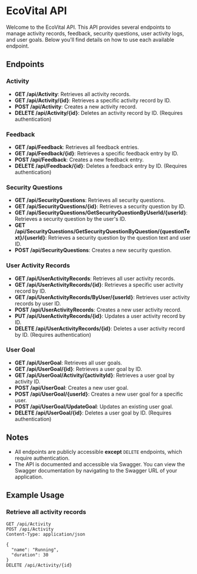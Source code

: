 # EcoVital API

Welcome to the EcoVital API. This API provides several endpoints to manage activity records, feedback, security questions, user activity logs, and user goals. Below you'll find details on how to use each available endpoint.

## Endpoints

### Activity

- **GET /api/Activity**: Retrieves all activity records.
- **GET /api/Activity/{id}**: Retrieves a specific activity record by ID.
- **POST /api/Activity**: Creates a new activity record.
- **DELETE /api/Activity/{id}**: Deletes an activity record by ID. (Requires authentication)

### Feedback

- **GET /api/Feedback**: Retrieves all feedback entries.
- **GET /api/Feedback/{id}**: Retrieves a specific feedback entry by ID.
- **POST /api/Feedback**: Creates a new feedback entry.
- **DELETE /api/Feedback/{id}**: Deletes a feedback entry by ID. (Requires authentication)

### Security Questions

- **GET /api/SecurityQuestions**: Retrieves all security questions.
- **GET /api/SecurityQuestions/{id}**: Retrieves a security question by ID.
- **GET /api/SecurityQuestions/GetSecurityQuestionByUserId/{userId}**: Retrieves a security question by the user's ID.
- **GET /api/SecurityQuestions/GetSecurityQuestionByQuestion/{questionText}/{userId}**: Retrieves a security question by the question text and user ID.
- **POST /api/SecurityQuestions**: Creates a new security question.

### User Activity Records

- **GET /api/UserActivityRecords**: Retrieves all user activity records.
- **GET /api/UserActivityRecords/{id}**: Retrieves a specific user activity record by ID.
- **GET /api/UserActivityRecords/ByUser/{userId}**: Retrieves user activity records by user ID.
- **POST /api/UserActivityRecords**: Creates a new user activity record.
- **PUT /api/UserActivityRecords/{id}**: Updates a user activity record by ID.
- **DELETE /api/UserActivityRecords/{id}**: Deletes a user activity record by ID. (Requires authentication)

### User Goal

- **GET /api/UserGoal**: Retrieves all user goals.
- **GET /api/UserGoal/{id}**: Retrieves a user goal by ID.
- **GET /api/UserGoal/Activity/{activityId}**: Retrieves a user goal by activity ID.
- **POST /api/UserGoal**: Creates a new user goal.
- **POST /api/UserGoal/{userId}**: Creates a new user goal for a specific user.
- **POST /api/UserGoal/UpdateGoal**: Updates an existing user goal.
- **DELETE /api/UserGoal/{id}**: Deletes a user goal by ID. (Requires authentication)

## Notes

- All endpoints are publicly accessible **except** `DELETE` endpoints, which require authentication.
- The API is documented and accessible via Swagger. You can view the Swagger documentation by navigating to the Swagger URL of your application.

## Example Usage

### Retrieve all activity records

```http
GET /api/Activity
POST /api/Activity
Content-Type: application/json

{
  "name": "Running",
  "duration": 30
}
DELETE /api/Activity/{id}
